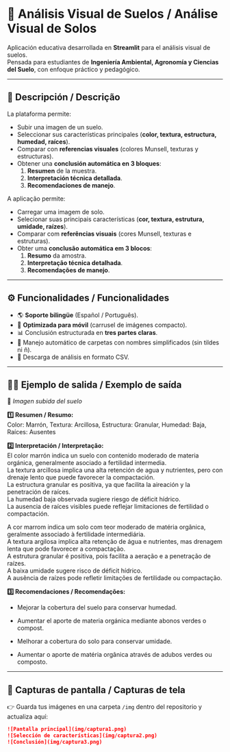 # 🌱 Análisis Visual de Suelos / Análise Visual de Solos

Aplicación educativa desarrollada en **Streamlit** para el análisis visual de suelos.  
Pensada para estudiantes de **Ingeniería Ambiental, Agronomía y Ciencias del Suelo**, con enfoque práctico y pedagógico.  

---

## 📘 Descripción / Descrição

La plataforma permite:
- Subir una imagen de un suelo.
- Seleccionar sus características principales (**color, textura, estructura, humedad, raíces**).
- Comparar con **referencias visuales** (colores Munsell, texturas y estructuras).
- Obtener una **conclusión automática en 3 bloques**:
  1. **Resumen** de la muestra.
  2. **Interpretación técnica detallada**.
  3. **Recomendaciones de manejo**.

A aplicação permite:
- Carregar uma imagem de solo.
- Selecionar suas principais características (**cor, textura, estrutura, umidade, raízes**).
- Comparar com **referências visuais** (cores Munsell, texturas e estruturas).
- Obter uma **conclusão automática em 3 blocos**:
  1. **Resumo** da amostra.
  2. **Interpretação técnica detalhada**.
  3. **Recomendações de manejo**.

---

## ⚙️ Funcionalidades / Funcionalidades

- 🌎 **Soporte bilingüe** (Español / Português).  
- 📱 **Optimizada para móvil** (carrusel de imágenes compacto).  
- 📊 Conclusión estructurada en **tres partes claras**.  
- 📂 Manejo automático de carpetas con nombres simplificados (sin tildes ni ñ).  
- 📄 Descarga de análisis en formato CSV.  

---

## 🧑‍🎓 Ejemplo de salida / Exemplo de saída

📸 *Imagen subida del suelo*  

**1️⃣ Resumen / Resumo:**  
Color: Marrón, Textura: Arcillosa, Estructura: Granular, Humedad: Baja, Raíces: Ausentes  

**2️⃣ Interpretación / Interpretação:**  
El color marrón indica un suelo con contenido moderado de materia orgánica, generalmente asociado a fertilidad intermedia.  
La textura arcillosa implica una alta retención de agua y nutrientes, pero con drenaje lento que puede favorecer la compactación.  
La estructura granular es positiva, ya que facilita la aireación y la penetración de raíces.  
La humedad baja observada sugiere riesgo de déficit hídrico.  
La ausencia de raíces visibles puede reflejar limitaciones de fertilidad o compactación.  

A cor marrom indica um solo com teor moderado de matéria orgânica, geralmente associado à fertilidade intermediária.  
A textura argilosa implica alta retenção de água e nutrientes, mas drenagem lenta que pode favorecer a compactação.  
A estrutura granular é positiva, pois facilita a aeração e a penetração de raízes.  
A baixa umidade sugere risco de déficit hídrico.  
A ausência de raízes pode refletir limitações de fertilidade ou compactação.  

**3️⃣ Recomendaciones / Recomendações:**  
- Mejorar la cobertura del suelo para conservar humedad.  
- Aumentar el aporte de materia orgánica mediante abonos verdes o compost.  

- Melhorar a cobertura do solo para conservar umidade.  
- Aumentar o aporte de matéria orgânica através de adubos verdes ou composto.  

---

## 📸 Capturas de pantalla / Capturas de tela

👉 Guarda tus imágenes en una carpeta `/img` dentro del repositorio y actualiza aquí:

```markdown
![Pantalla principal](img/captura1.png)
![Selección de características](img/captura2.png)
![Conclusión](img/captura3.png)



